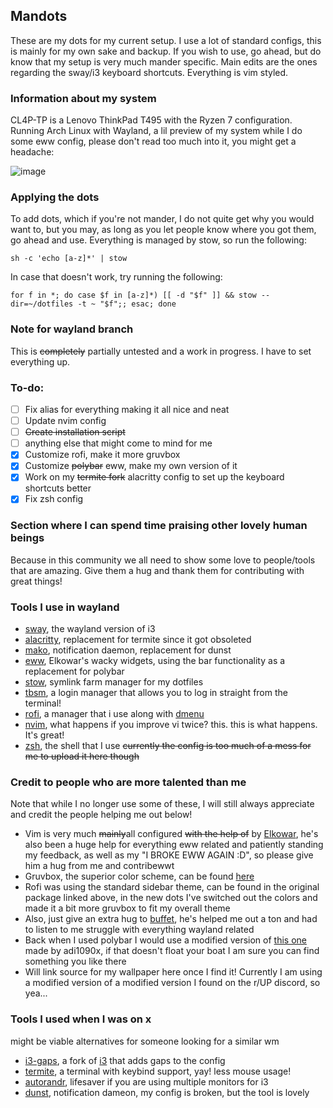 ## Mandots

These are my dots for my current setup. I use a lot of standard configs, this is mainly for my own sake and backup. If you wish to use, go ahead, but do know that my setup is very much mander specific. Main edits are the ones regarding the sway/i3 keyboard shortcuts. Everything is vim styled.

### Information about my system
CL4P-TP is a Lenovo ThinkPad T495 with the Ryzen 7 configuration. Running Arch Linux with Wayland, a lil preview of my system while I do some eww config, please don't read too much into it, you might get a headache:

![image](https://user-images.githubusercontent.com/59826300/118331657-2a10a880-b509-11eb-90cb-931e7f8f6299.png)

### Applying the dots 
To add dots, which if you're not mander, I do not quite get why you would want to, but you may, as long as you let people know where you got them, go ahead and use. Everything is managed by stow, so run the following:

``sh -c 'echo [a-z]*' | stow``

In case that doesn't work, try running the following: 

``for f in *; do case $f in [a-z]*) [[ -d "$f" ]] && stow --dir=~/dotfiles -t ~ "$f";; esac; done``

### Note for wayland branch
This is ~~completely~~ partially untested and a work in progress. I have to set everything up. 

### To-do:
- [ ] Fix alias for everything making it all nice and neat
- [ ] Update nvim config
- [ ] ~~Create installation script~~
- [ ] anything else that might come to mind for me 
- [x] Customize rofi, make it more gruvbox
- [x] Customize ~~polybar~~ eww, make my own version of it
- [x] Work on my ~~termite fork~~ alacritty config to set up the keyboard shortcuts better
- [x] Fix zsh config

### Section where I can spend time praising other lovely human beings
Because in this community we all need to show some love to people/tools that are amazing. Give them a hug and thank them for contributing with great things!

### Tools I use in wayland
- [sway](https://swaywm.org/), the wayland version of i3
- [alacritty](https://github.com/alacritty/alacritty), replacement for termite since it got obsoleted
- [mako](https://github.com/emersion/mako), notification daemon, replacement for dunst
- [eww](https://github.com/elkowar/eww), Elkowar's wacky widgets, using the bar functionality as a replacement for polybar
- [stow](https://www.gnu.org/software/stow/), symlink farm manager for my dotfiles
- [tbsm](https://github.com/loh-tar/tbsm), a login manager that allows you to log in straight from the terminal! 
- [rofi](https://github.com/davatorium/rofi), a manager that i use along with [dmenu](https://tools.suckless.org/dmenu/)
- [nvim](https://github.com/neovim/neovim), what happens if you improve vi twice? this. this is what happens. It's great!
- [zsh](https://www.zsh.org/), the shell that I use ~~currently the config is too much of a mess for me to upload it here though~~

### Credit to people who are more talented than me
Note that while I no longer use some of these, I will still always appreciate and credit the people helping me out below!
- Vim is very much ~~mainly~~all configured ~~with the help of~~ by [Elkowar](https://github.com/elkowar), he's also been a huge help for everything eww related and patiently standing my feedback, as well as my "I BROKE EWW AGAIN :D", so please give him a hug from me and contribewwt
- Gruvbox, the superior color scheme, can be found [here](https://github.com/morhetz/gruvbox)
- Rofi was using the standard sidebar theme, can be found in the original package linked above, in the new dots I've switched out the colors and made it a bit more gruvbox to fit my overall theme
- Also, just give an extra hug to [buffet](https://github.com/buffet), he's helped me out a ton and had to listen to me struggle with everything wayland related
- Back when I used polybar I would use a modified version of [this one](https://github.com/adi1090x/polybar-themes#forest) made by adi1090x, if that doesn't float your boat I am sure you can find something you like there
- Will link source for my wallpaper here once I find it! Currently I am using a modified version of a modified version I found on the r/UP discord, so yea...

### Tools I used when I was on x
might be viable alternatives for someone looking for a similar wm
- [i3-gaps](https://github.com/Airblader/i3), a fork of [i3](https://i3wm.org/) that adds gaps to the config
- [termite](https://github.com/thestinger/termite), a terminal with keybind support, yay! less mouse usage!
- [autorandr](https://github.com/phillipberndt/autorandr), lifesaver if you are using multiple monitors for i3
- [dunst](https://github.com/dunst-project/dunst), notification dameon, my config is broken, but the tool is lovely
